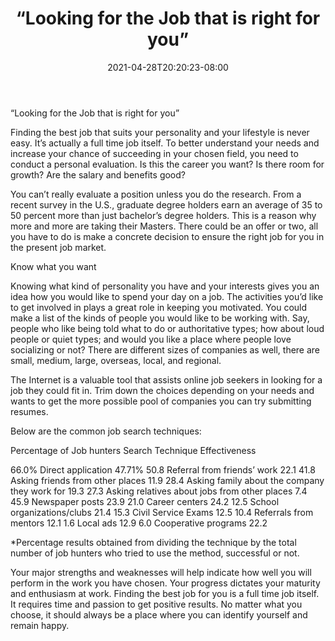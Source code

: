 ﻿---
title: "“Looking for the Job that is right for you”"
date: 2021-04-28T20:20:23-08:00
description: "Job Search Tips for Web Success"
featured_image: "/images/Job Search.jpg"
tags: ["Job Search"]
---

“Looking for the Job that is right for you”

Finding the best job that suits your personality and your lifestyle is never easy.  It’s actually a full time job itself.  To better understand your needs and increase your chance of succeeding in your chosen field, you need to conduct a personal evaluation.  Is this the career you want?  Is there room for growth?  Are the salary and benefits good?

You can’t really evaluate a position unless you do the research.  From a recent survey in the U.S., graduate degree holders earn an average of 35 to 50 percent more than just bachelor’s degree holders.  This is a reason why more and more are taking their Masters.  There could be an offer or two, all you have to do is make a concrete decision to ensure the right job for you in the present job market.

Know what you want

Knowing what kind of personality you have and your interests gives you an idea how you would like to spend your day on a job.  The activities you’d like to get involved in plays a great role in keeping you motivated.  You could make a list of the kinds of people you would like to be working with.  Say, people who like being told what to do or authoritative types; how about loud people or quiet types; and would you like a place where people love socializing or not?  There are different sizes of companies as well, there are small, medium, large, overseas, local, and regional.

The Internet is a valuable tool that assists online job seekers in looking for a job they could fit in.  Trim down the choices depending on your needs and wants to get the more possible pool of companies you can try submitting resumes.

Below are the common job search techniques:

Percentage of 
Job hunters	              Search Technique	                         Effectiveness

66.0%	                            Direct application	                             47.71%
50.8	                            Referral from friends’ work	               22.1
41.8	                            Asking friends from other places	 11.9
28.4	                            Asking family about the company  
                                               they work for	                             19.3
27.3	                            Asking relatives about jobs from 
                                               other places	                               7.4
45.9	                            Newspaper posts	                              23.9
21.0	                            Career centers	                              24.2
12.5	                            School organizations/clubs	                21.4
15.3	                            Civil Service Exams	                12.5
10.4	                            Referrals from mentors	                12.1
1.6	                            Local ads	                              12.9
6.0	                            Cooperative programs	                22.2

*Percentage results obtained from dividing the technique by the total number of job hunters who tried to use the method, successful or not.

Your major strengths and weaknesses will help indicate how well you will perform in the work you have chosen.  Your progress dictates your maturity and enthusiasm at work.  Finding the best job for you is a full time job itself.  It requires time and passion to get positive results.  No matter what you choose, it should always be a place where you can identify yourself and remain happy.  

